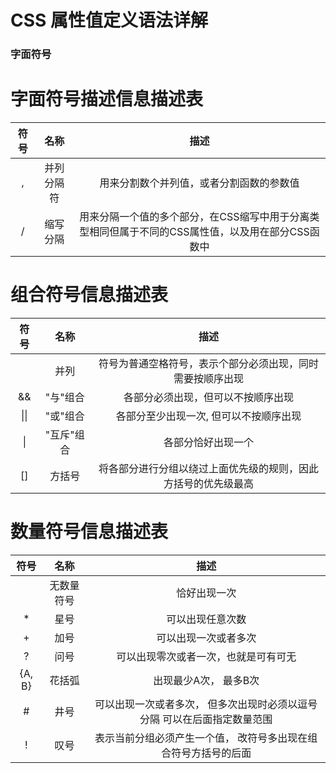 # CSS 属性值定义语法详解


### 字面符号

# 字面符号描述信息描述表

| 符号 | 名称 | 描述 |
| :----: | :----: | :----: | 
| ,   |  并列分隔符 | 用来分割数个并列值，或者分割函数的参数值 | 
| / | 缩写分隔 | 用来分隔一个值的多个部分，在CSS缩写中用于分离类型相同但属于不同的CSS属性值，以及用在部分CSS函数中 | 


#  组合符号信息描述表
| 符号 | 名称 | 描述 |
| :----: | :----: | :----: | 
|  | 并列| 符号为普通空格符号，表示个部分必须出现，同时需要按顺序出现 |
| &&  |  "与"组合 |  各部分必须出现，但可以不按顺序出现 |
| \|\|  | "或"组合  | 各部分至少出现一次, 但可以不按顺序出现 |
|  \|   | "互斥"组合 |  各部分恰好出现一个 |
|  []  | 方括号 | 将各部分进行分组以绕过上面优先级的规则，因此方括号的优先级最高 |


#  数量符号信息描述表
| 符号 | 名称 | 描述 |
| :----: | :----: | :----: | 
|    | 无数量符号 | 恰好出现一次 | 
|  *  | 星号 | 可以出现任意次数 | 
|  +  | 加号 | 可以出现一次或者多次 |
|  ?  | 问号 | 可以出现零次或者一次，也就是可有可无 |
| {A, B} | 花括弧| 出现最少A次， 最多B次 |
| #   | 井号 | 可以出现一次或者多次， 但多次出现时必须以逗号分隔 可以在后面指定数量范围 |
|  !  | 叹号 | 表示当前分组必须产生一个值， 改符号多出现在组合符号方括号的后面  |


